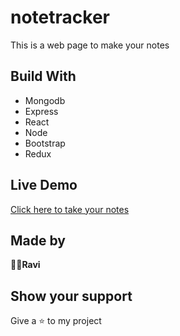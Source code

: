 # notetracker
This is a web page to make your notes
## Build With
- Mongodb
- Express
- React
- Node 
- Bootstrap
- Redux
## Live Demo
[Click here to take your notes](https://melodious-toffee-cfaf87.netlify.app/)
## Made by
**👨‍💻Ravi**
## Show your support
Give a ⭐ to my project
